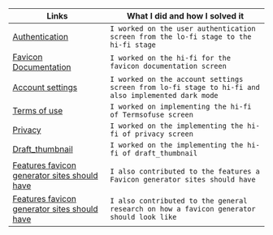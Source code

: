 | Links                           | What I did and how I solved it                                                                                              |
| ------------------------------ | -------------------------------------------------------------------------------------------------------- |
|  <a href="https://www.github.com/zuri-training/Favicon-Gen-Team-61/tree/main/Frontend/Authentication" target="_blank">Authentication </a>    | `I worked on the user authentication screen from the lo-fi stage to the hi-fi stage`  
|  <a href="https://www.github.com/zuri-training/Favicon-Gen-Team-61/tree/main/Frontend/Favicon-Documentation" target="_blank">Favicon Documentation </a>    | `I worked on the hi-fi for the favicon documentation screen` 
|  <a href="https://github.com/zuri-training/Favicon-Gen-Team-61/tree/main/Frontend/Account%20settings%20assets" target="_blank">Account settings </a>    | `I worked on the account settings screen from lo-fi stage to hi-fi and also implemented dark mode`
|  <a href="https://www.github.com/zuri-training/Favicon-Gen-Team-61/tree/main/Frontend/Termsofuse" target="_blank">Terms of use </a>    | `I worked on implementing the hi-fi of Termsofuse screen` 
|  <a href="https://www.github.com/zuri-training/Favicon-Gen-Team-61/tree/main/Frontend/privacy" target="_blank">Privacy </a>    | `I worked on the implementing the hi-fi of privacy screen`
|  <a href="https://www.github.com/zuri-training/Favicon-Gen-Team-61/tree/main/Frontend/draft_thumbnail" target="_blank">Draft_thumbnail </a>    | `I worked on the implementing the hi-fi of draft_thumbnail`
|  <a href="https://docs.google.com/document/d/1J7jvr_cC2xHMY3fqC1iIx4ISejJeYngvs3YTUyIvJDg/edit?usp=sharing" target="_blank">Features favicon generator sites should have </a>    | `I also contributed to the features a Favicon generator sites should have`
|  <a href="https://docs.google.com/document/d/1J7jvr_cC2xHMY3fqC1iIx4ISejJeYngvs3YTUyIvJDg/edit?usp=sharing" target="_blank">Features favicon generator sites should have </a>    | `I also contributed to the general research on how a favicon generator should look like`
